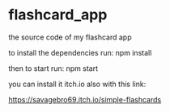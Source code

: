 # flashcard_app
the source code of my flashcard app

to install the dependencies run:
 npm install

then to start run: 
 npm start


 you can install it itch.io also with this link:
 
 https://savagebro69.itch.io/simple-flashcards

